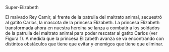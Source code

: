 Super-Elizabeth

El malvado Rey Camir, al frente de la patrulla del maltrato animal, secuestró al gatito Carlos,
la mascota de la princesa Elizabeth. La princesa Elizabeth transformada ahora en nuestra
heroína se lanza a combatir a los soldados de la patrulla del maltrato animal para poder
rescatar al gatito Carlos (ver Figura 1).
A medida que la princesa Elizabeth avanza se va encontrando con distintos obstáculos que
tiene que evitar y enemigos que tiene que eliminar.
